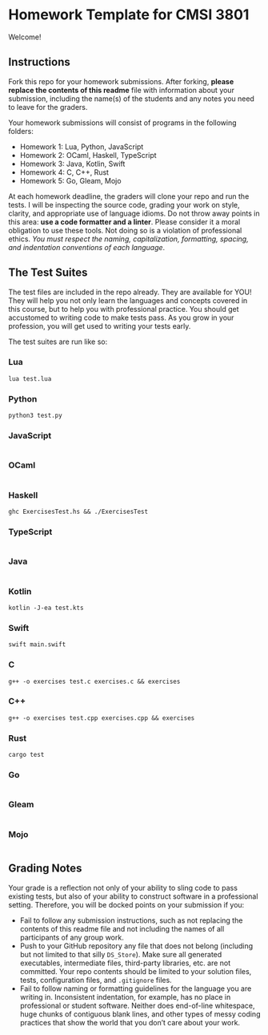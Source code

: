 # Homework Template for CMSI 3801

Welcome!

## Instructions

Fork this repo for your homework submissions. After forking, **please replace the contents of this readme** file with information about your submission, including the name(s) of the students and any notes you need to leave for the graders.

Your homework submissions will consist of programs in the following folders:

- Homework 1: Lua, Python, JavaScript
- Homework 2: OCaml, Haskell, TypeScript
- Homework 3: Java, Kotlin, Swift
- Homework 4: C, C++, Rust
- Homework 5: Go, Gleam, Mojo

At each homework deadline, the graders will clone your repo and run the tests. I will be inspecting the source code, grading your work on style, clarity, and appropriate use of language idioms. Do not throw away points in this area: **use a code formatter and a linter**. Please consider it a moral obligation to use these tools. Not doing so is a violation of professional ethics. _You must respect the naming, capitalization, formatting, spacing, and indentation conventions of each language_.

## The Test Suites

The test files are included in the repo already. They are available for YOU! They will help you not only learn the languages and concepts covered in this course, but to help you with professional practice. You should get accustomed to writing code to make tests pass. As you grow in your profession, you will get used to writing your tests early.

The test suites are run like so:

### Lua

```
lua test.lua
```

### Python

```
python3 test.py
```

### JavaScript

```

```

### OCaml

```

```

### Haskell

```
ghc ExercisesTest.hs && ./ExercisesTest
```

### TypeScript

```

```

### Java

```

```

### Kotlin

```
kotlin -J-ea test.kts
```

### Swift

```
swift main.swift
```

### C

```
g++ -o exercises test.c exercises.c && exercises
```

### C++

```
g++ -o exercises test.cpp exercises.cpp && exercises
```

### Rust

```
cargo test
```

### Go

```

```

### Gleam

```

```

### Mojo

```

```

## Grading Notes

Your grade is a reflection not only of your ability to sling code to pass existing tests, but also of your ability to construct software in a professional setting. Therefore, you will be docked points on your submission if you:

- Fail to follow any submission instructions, such as not replacing the contents of this readme file and not including the names of all participants of any group work.
- Push to your GitHub repository any file that does not belong (including but not limited to that silly `DS_Store`). Make sure all generated executables, intermediate files, third-party libraries, etc. are not committed. Your repo contents should be limited to your solution files, tests, configuration files, and `.gitignore` files.
- Fail to follow naming or formatting guidelines for the language you are writing in. Inconsistent indentation, for example, has no place in professional or student software. Neither does end-of-line whitespace, huge chunks of contiguous blank lines, and other types of messy coding practices that show the world that you don’t care about your work.
